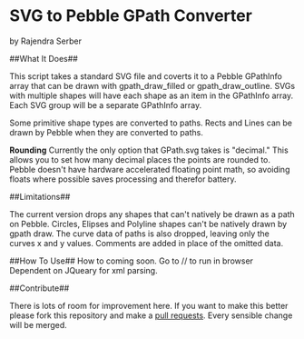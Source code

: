 # SVG to Pebble GPath Converter #

by
Rajendra Serber

##What It Does##

This script takes a standard SVG file and coverts it to a Pebble GPathInfo array that can be drawn with gpath_draw_filled or gpath_draw_outline. SVGs with multiple shapes will have each shape as an item in the GPathInfo array. Each SVG group will be a separate GPathInfo array.

Some primitive shape types are converted to paths. Rects and Lines can be drawn by Pebble when they are converted to paths.

**Rounding**
Currently the only option that GPath.svg takes is "decimal." This allows you to set how many decimal places the points are rounded to. Pebble doesn't have hardware accelerated floating point math, so avoiding floats where possible saves processing and therefor battery.

##Limitations##

The current version drops any shapes that can't natively be drawn as a path on Pebble. Circles, Elipses and Polyline shapes can't be natively drawn by gpath draw. The curve data of paths is also dropped, leaving only the curves x and y values. Comments are added in place of the omitted data.

##How To Use##
How to coming soon.
Go to // to run in browser
Dependent on JQueary for xml parsing.

##Contribute##

There is lots of room for improvement here. If you want to make this better please fork this repository and make a [pull requests](https://help.github.com/articles/using-pull-requests). Every sensible change will be merged.